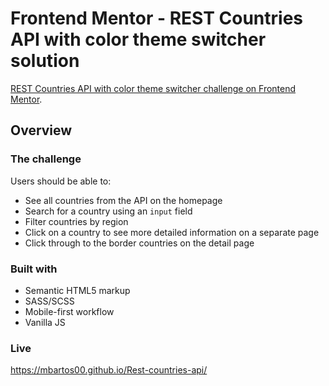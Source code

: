 # Frontend Mentor - REST Countries API with color theme switcher solution

[REST Countries API with color theme switcher challenge on Frontend Mentor](https://www.frontendmentor.io/challenges/rest-countries-api-with-color-theme-switcher-5cacc469fec04111f7b848ca).

## Overview

### The challenge

Users should be able to:

- See all countries from the API on the homepage
- Search for a country using an `input` field
- Filter countries by region
- Click on a country to see more detailed information on a separate page
- Click through to the border countries on the detail page

### Built with

- Semantic HTML5 markup
- SASS/SCSS
- Mobile-first workflow
- Vanilla JS
### Live
https://mbartos00.github.io/Rest-countries-api/
